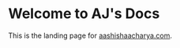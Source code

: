 # Welcome to AJ's Docs
This is the landing page for [aashishaacharya.com](https://www.aashishaacharya.com).

